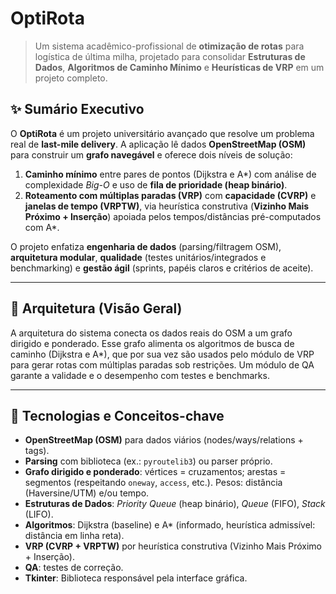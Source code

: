 # OptiRota

> Um sistema acadêmico-profissional de **otimização de rotas** para logística de última milha, projetado para consolidar **Estruturas de Dados**, **Algoritmos de Caminho Mínimo** e **Heurísticas de VRP** em um projeto completo.


## ✨ Sumário Executivo

O **OptiRota** é um projeto universitário avançado que resolve um problema real de **last-mile delivery**. A aplicação lê dados **OpenStreetMap (OSM)** para construir um **grafo navegável** e oferece dois níveis de solução:

1. **Caminho mínimo** entre pares de pontos (Dijkstra e A\*) com análise de complexidade *Big-O* e uso de **fila de prioridade (heap binário)**.
2. **Roteamento com múltiplas paradas (VRP)** com **capacidade (CVRP)** e **janelas de tempo (VRPTW)**, via heurística construtiva (**Vizinho Mais Próximo + Inserção**) apoiada pelos tempos/distâncias pré-computados com A\*.

O projeto enfatiza **engenharia de dados** (parsing/filtragem OSM), **arquitetura modular**, **qualidade** (testes unitários/integrados e benchmarking) e **gestão ágil** (sprints, papéis claros e critérios de aceite).

---

## 🧭 Arquitetura (Visão Geral)

A arquitetura do sistema conecta os dados reais do OSM a um grafo dirigido e ponderado. Esse grafo alimenta os algoritmos de busca de caminho (Dijkstra e A\*), que por sua vez são usados pelo módulo de VRP para gerar rotas com múltiplas paradas sob restrições. Um módulo de QA garante a validade e o desempenho com testes e benchmarks.

---

## 🔧 Tecnologias e Conceitos-chave

* **OpenStreetMap (OSM)** para dados viários (nodes/ways/relations + tags).
* **Parsing** com biblioteca (ex.: `pyroutelib3`) ou parser próprio.
* **Grafo dirigido e ponderado**: vértices = cruzamentos; arestas = segmentos (respeitando `oneway`, `access`, etc.). Pesos: distância (Haversine/UTM) e/ou tempo.
* **Estruturas de Dados**: *Priority Queue* (heap binário), *Queue* (FIFO), *Stack* (LIFO).
* **Algoritmos**: Dijkstra (baseline) e A\* (informado, heurística admissível: distância em linha reta).
* **VRP (CVRP + VRPTW)** por heurística construtiva (Vizinho Mais Próximo + Inserção).
* **QA**: testes de correção.
* **Tkinter**: Biblioteca responsável pela interface gráfica.




